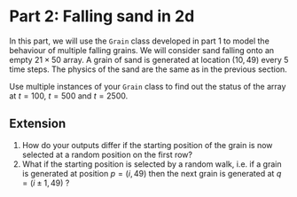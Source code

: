 # Part 2: Falling sand in 2d
In this part, we will use the `Grain` class developed in part 1 to model the behaviour of multiple falling grains. We will consider sand falling onto an empty $21 \times 50$ array. A grain of sand is generated at location $(10,49)$ every 5 time steps. The physics of the sand are the same as in the previous section. 

Use multiple instances of your `Grain` class to find out the status of the array at $t=100$, $t=500$ and $t=2500$. 

## Extension
1. How do your outputs differ if the starting position of the grain is now selected at a random position on the first row?
2. What if the starting position is selected by a random walk, i.e. if a grain is generated at position $p = (i, 49)$ then the next grain is generated at  $q = (i \pm 1, 49)$ ?
